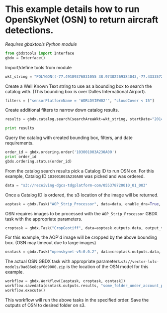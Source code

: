 # This example details how to run OpenSkyNet (OSN) to return aircraft detections.
*Requires gbdxtools Python module*

```python
from gbdxtools import Interface
gbdx = Interface()
```
Import/define tools from module

```python
wkt_string = "POLYGON((-77.49189376831055 38.97302269384043,-77.43335723876953 38.97302269384043,-77.43335723876953 38.920688310253,-77.49189376831055 38.920688310253,-77.49189376831055 38.97302269384043))"
```
Create a Well Known Text string to use as a bounding box to search the catalog with. (This bounding box is over Dulles International Airport). 

```python
filters = ["sensorPlatformName = 'WORLDVIEW02'", "cloudCover < 15"]
```
Create additional filters to narrow down catalog results.

```python
results = gbdx.catalog.search(searchAreaWkt=wkt_string, startDate="2014-01-01T00:00:00.000Z", endDate="2014-12-31T00:00:00.000Z", filters=filters)

print results
```
Query the catalog with created bounding box, filters, and date requirements.

```python
order_id = gbdx.ordering.order('103001003A230A00')
print order_id
gbdx.ordering.status(order_id)
```
From the catalog search results pick a Catalog ID to run OSN on. For this example, Catalog ID `103001003A230A00` was picked and was ordered.

```python
data = "s3://receiving-dgcs-tdgplatform-com/055378720010_01_003"
```
Once a Catalog ID is ordered, the s3 location of the image will be returned.

```python
aoptask = gbdx.Task("AOP_Strip_Processor", data=data, enable_dra=True, enable_pansharpen=True, enable_acomp=True, ortho_epsg='UTM', bands='PAN+MS', ortho_pixel_size='0.5', ortho_interpolation_type='Bilinear')
```
OSN requires images to be processed with the `AOP_Strip_Processor` GBDX task with the appropriate parameters.

```python
croptask = gbdx.Task("CropGeotiff", data=aoptask.outputs.data, output_to_root_dir=True, wkt="POLYGON((-77.49189376831055 38.97302269384043,-77.43335723876953 38.97302269384043,-77.43335723876953 38.920688310253,-77.49189376831055 38.920688310253,-77.49189376831055 38.97302269384043))")
```
For this example, the AOP'd image will be cropped by the above bounding box. (OSN may timeout due to large images)

```python
osntask = gbdx.Task("openskynet-v5:0.0.2", data=croptask.outputs.data, model='s3://vector-lulc-models/0ad86e8caf6d9000.zip', log_level='trace', confidence='0.85', pyramid=True, pyramid_window_sizes='[150, 80]', pyramid_step_sizes='[40, 20]', step_size='15', tags='Airliner, Fighter, Helicopter')
```
The actual OSN GBDX task with appropriate parameters.`s3://vector-lulc-models/0ad86e8caf6d9000.zip` is the location of the OSN model for this example.

```python
workflow = gbdx.Workflow([aoptask, croptask, osntask])
workflow.savedata(osntask.outputs.results, "some_folder_under_account_prefix")
workflow.execute()
```
This workflow will run the above tasks in the specified order. Save the outputs of OSN to desired folder on s3.
